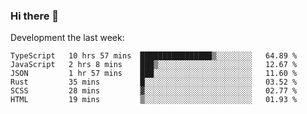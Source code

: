 ### Hi there 👋

Development the last week:
<!--START_SECTION:waka-->

```text
TypeScript   10 hrs 57 mins  ████████████████▒░░░░░░░░   64.89 %
JavaScript   2 hrs 8 mins    ███▒░░░░░░░░░░░░░░░░░░░░░   12.67 %
JSON         1 hr 57 mins    ███░░░░░░░░░░░░░░░░░░░░░░   11.60 %
Rust         35 mins         █░░░░░░░░░░░░░░░░░░░░░░░░   03.52 %
SCSS         28 mins         ▓░░░░░░░░░░░░░░░░░░░░░░░░   02.77 %
HTML         19 mins         ▒░░░░░░░░░░░░░░░░░░░░░░░░   01.93 %
```

<!--END_SECTION:waka-->

<!--
**JASONPANGGO/jasonpanggo** is a ✨ _special_ ✨ repository because its `README.md` (this file) appears on your GitHub profile.

Here are some ideas to get you started:

- 🔭 I’m currently working on ...
- 🌱 I’m currently learning ...
- 👯 I’m looking to collaborate on ...
- 🤔 I’m looking for help with ...
- 💬 Ask me about ...
- 📫 How to reach me: ...
- 😄 Pronouns: ...
- ⚡ Fun fact: ...
-->
